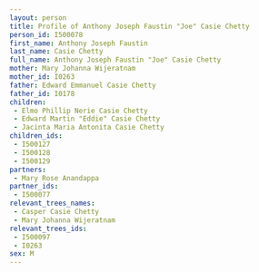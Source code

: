 ```yaml
---
layout: person
title: Profile of Anthony Joseph Faustin "Joe" Casie Chetty
person_id: I500078
first_name: Anthony Joseph Faustin
last_name: Casie Chetty
full_name: Anthony Joseph Faustin "Joe" Casie Chetty
mother: Mary Johanna Wijeratnam
mother_id: I0263
father: Edward Emmanuel Casie Chetty
father_id: I0178
children:
 - Elmo Phillip Nerie Casie Chetty
 - Edward Martin "Eddie" Casie Chetty
 - Jacinta Maria Antonita Casie Chetty
children_ids:
 - I500127
 - I500128
 - I500129
partners:
 - Mary Rose Anandappa
partner_ids:
 - I500077
relevant_trees_names:
 - Casper Casie Chetty
 - Mary Johanna Wijeratnam
relevant_trees_ids:
 - I500097
 - I0263
sex: M
---
```


